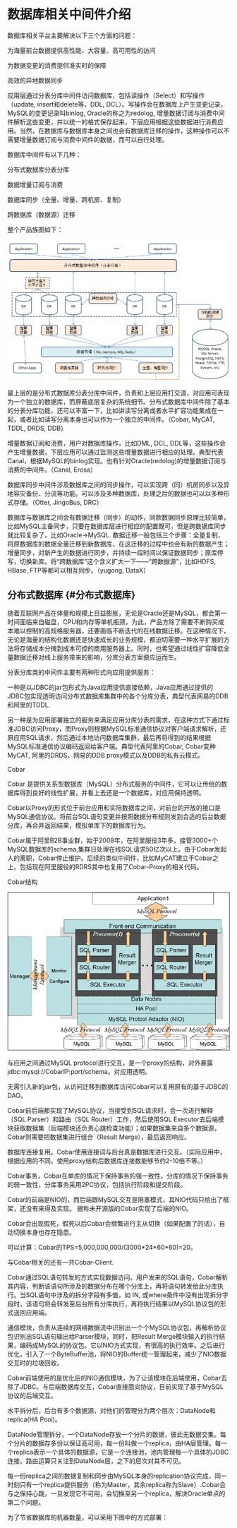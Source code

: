# 数据库相关中间件介绍

数据库相关平台主要解决以下三个方面的问题：

为海量前台数据提供高性能、大容量、高可用性的访问

为数据变更的消费提供准实时的保障

高效的异地数据同步

应用层通过分表分库中间件访问数据库，包括读操作（Select）和写操作（update, insert和delete等，DDL, DCL）。写操作会在数据库上产生变更记录，MySQL的变更记录叫binlog, Oracle的称之为redolog, 增量数据订阅与消费中间件解析这些变更，并以统一的格式保存起来，下层应用根据这些数据进行消费应用。当然，在数据库与数据库本身之间也会有数据库迁移的操作，这种操作可以不需要增量数据订阅与消费中间件的数据，而可以自行处理。

数据库中间件有以下几种：

分布式数据库分表分库

数据增量订阅与消费

数据库同步（全量、增量、跨机房、复制）

跨数据库（数据源）迁移

整个产品族图如下：

![](/canel.png)

最上层的是分布式数据库分表分库中间件，负责和上层应用打交道，对应用可表现为一个独立的数据库，而屏蔽底层复杂的系统细节。分布式数据库中间件除了基本的分表分库功能，还可以丰富一下，比如讲读写分离或者水平扩容功能集成在一起，或者比如读写分离本身也可以作为一个独立的中间件。（Cobar, MyCAT, TDDL, DRDS, DDB）

增量数据订阅和消费，用户对数据库操作，比如DML, DCL, DDL等，这些操作会产生增量数据，下层应用可以通过监测这些增量数据进行相应的处理。典型代表Canal，根据MySQL的binlog实现。也有针对Oracle\(redolog\)的增量数据订阅与消费的中间件。（Canal, Erosa）

数据库同步中间件涉及数据库之间的同步操作，可以实现跨（同）机房同步以及异地容灾备份、分流等功能。可以涉及多种数据库，处理之后的数据也可以以多种形式存储。（Otter, JingoBus, DRC）

数据库与数据库之间会有数据迁移（同步）的动作，同款数据同步原理比较简单，比如MySQL主备同步，只要在数据库层进行相应的配置既可，但是跨数据库同步就比较复杂了，比如Oracle-&gt;MySQL. 数据迁移一般包括三个步骤：全量复制，将原数据库的数据全量迁移到新数据库，在这迁移的过程中也会有新的数据产生；增量同步，对新产生的数据进行同步，并持续一段时间以保证数据同步；原库停写，切换新库。将“跨数据库”这个含义扩大一下——“跨数据源”，比如HDFS, HBase, FTP等都可以相互同步。（yugong, DataX）

## 分布式数据库 {#分布式数据库}

随着互联网产品在体量和规模上日益膨胀，无论是Oracle还是MySQL，都会第一时间面临来自磁盘，CPU和内存等单机瓶颈，为此，产品方除了需要不断购买成本难以控制的高规格服务器，还要面临不断迭代的在线数据迁移。在这种情况下，无论是海量的结构化数据还是快速成长的业务规模，都迫切需要一种水平扩展的方法将存储成本分摊到成本可控的商用服务器上。同时，也希望通过线性扩容降低全量数据迁移对线上服务带来的影响，分库分表方案便应运而生。

分表分库类的中间件主要有两种形式向应用提供服务：

一种是以JDBC的jar包形式为Java应用提供直接依赖，Java应用通过提供的JDBC包实现透明访问分布式数据库集群中的各个分库分表，典型代表网易的DDB和阿里的TDDL.

另一种是为应用部署独立的服务来满足应用分库分表的需求，在这种方式下通过标准JDBC访问Proxy，而Proxy则根据MySQL标准通信协议对客户端请求解析，还原应用SQL请求，然后通过本地访问数据库集群，最后再将得到的结果根据MySQL标准通信协议编码返回给客户端。典型代表阿里的Cobar, Cobar变种MyCAT, 阿里的DRDS，网易的DDB proxy模式以及DDB的私有云模式。

Cobar

Cobar 是提供关系型数据库（MySQL）分布式服务的中间件，它可以让传统的数据库得到良好的线性扩展，并看上去还是一个数据库，对应用保持透明。

Cobar以Proxy的形式位于前台应用和实际数据库之间，对前台的开放的接口是MySQL通信协议。将前台SQL语句变更并按照数据分布规则发到合适的后台数据分库，再合并返回结果，模拟单库下的数据库行为。

Cobar属于阿里B2B事业群，始于2008年，在阿里服役3年多，接管3000+个MySQL数据库的schema,集群日处理在线SQL请求50亿次以上。由于Cobar发起人的离职，Cobar停止维护。后续的类似中间件，比如MyCAT建立于Cobar之上，包括现在阿里服役的RDRS其中也复用了Cobar-Proxy的相关代码。

Cobar结构

![](/cobar.png)

与应用之间通过MySQL protocol进行交互，是一个proxy的结构，对外暴露jdbc:mysql://CobarIP:port/schema。对应用透明。



无需引入新的jar包，从访问迁移到数据库访问Cobar可以复用原有的基于JDBC的DAO。



Cobar前后端都实现了MySQL协议，当接受到SQL请求时，会一次进行解释（SQL Parser）和路由（SQL Router）工作，然后使用SQL Executor去后端模块获取数据集（后端模块还负责心跳检查功能）；如果数据集来自多个数据源，Cobar则需要把数据集进行组合（Result Merge），最后返回响应。



数据库连接复用。Cobar使用连接词与后台真是数据库进行交互。（实际应用中，根据应用的不同，使用proxy结构后数据库连接数能够节约2-10倍不等。）



Cobar事务，Cobar在单库的情况下保持事务的强一致性，分库的情况下保持事务的弱一致性，分库事务采用2PC协议，包括执行阶段和提交阶段。



Cobar的前端是NIO的，而后端跟MySQL交互是阻塞模式，其NIO代码只给出了框架，还没有来得及实现。 据称未开源版的Cobar实现了后端的NIO。

Cobar会出现假死，假死以后Cobar会频繁进行主从切换（如果配置了的话），自动切换本身也存在隐患。

可以计算：Cobar的TPS=5,000,000,000/\(3000\*24\*60\*60\)=20。



与Cobar相关的还有一共Cobar-Client.



Cobar通过SQL语句转发的方式实现数据访问。用户发来的SQL语句，Cobar解析其内容，判断该语句所涉及的数据分布在哪个分库上，再将语句转发给此分库执行。当SQL语句中涉及的拆分字段有多值，如 IN, 或where条件中没有出现拆分字段时，该语句将会转发至后台所有分库执行，再将执行结果以MySQL协议包的形式送回应用端。



通信模块，负责从连续的网络数据流中识别出一个个MySQL协议包，再解析协议包识别出SQL语句输出给Parser模块，同时，把Result Merge模块输入的执行结果，编码成MySQL的协议包。它以NIO方式实现，有很高的执行效率。之后进行优化，引入了一个ByteBuffer池，将NIO的Buffer统一管理起来，减少了NIO数据交互时的垃圾回收。



Cobar前端使用的是优化后的NIO通信模块，为了让该模块在后端使用，Cobar去除了JDBC。与后端数据库交互，Cobar直接面向协议，目前实现了基于MySQL协议的后端交互。



水平拆分后，后台有多个数据源，对他们的管理分为两个层次：DataNode和replica\(HA Pool\)。

DataNode管理拆分，一个DataNode存放一个分片的数据，彼此无数据交集。每个分片的数据存多份以保证高可用，每一份叫做一个replica，由HA层管理。每一个replica表示一个具体的数据源，它是一个连接池，池内管理每一个具体的JDBC连接。路由运算只关注到DataNode层，之下的层次对其不可见。

每一份replica之间的数据复制和同步由MySQL本身的replication协议完成，同一时刻只有一个replica提供服务（称为Master，其余replica称为Slave）.Cobar会与之保持心跳，一旦发现它不可用，会切换至另一个replica，解决Oracle单点的第二个问题。



为了节省数据库的机器数量，可以采用下图中的方式部署：

